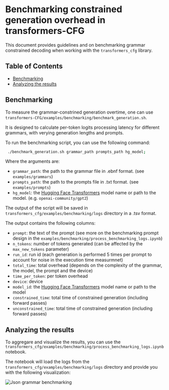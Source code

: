 # Benchmarking constrained generation overhead in transformers-CFG

This document provides guidelines and on benchmarking grammar constrained decoding when working with the `transformers_cfg` library.

## Table of Contents

  - [Benchmarking ](#benchmarking-)
  - [Analyzing the results ](#analyzing-the-results-)


## Benchmarking <a name="benchmarking"></a>

To measure the grammar-constrined generation overtime, one can use `transformers-CFG/examples/benchmarking/benchmark_generation.sh`.

It is designed to calculate per-token logits processing latency for different grammars, with verying generation lengths and prompts.

To run the benchmarking script, you can use the following command:

```bash
 ./benchmark_generation.sh grammar_path prompts_path hg_model;

```

Where the arguments are:
- `grammar_path`: the path to the grammar file in .ebnf format. (see `examples/grammars`)
- `prompts_path`: the path to the prompts file in .txt format. (see `examples/prompts`)
- `hg_model`: the [Hugging Face Transformers](https://github.com/huggingface/transformers) model name or path to the model. (e.g. `openai-community/gpt2`)

The output of the script will be saved in `transformers_cfg/examples/benchmarking/logs` directory in a .tsv format.

The output contains the following columns:

- `prompt`:	the text of the prompt (see more on the benchmarking prompt design in the `examples/benchmarking/process_benchmarking_logs.ipynb`)
- `n_tokens`: number of tokens generated (can be affected by the `max_new_tokens` parameter)
- `run_id`: run id (each generation is performed 5 times per prompt to account for noise in the execution time measurmnet)
- `total_time`: total overhead (depends on the complexity of the grammar, the model, the prompt and the device)
- `time_per_token`: per token overhead
- `device`: device
- `model_id`: the [Hugging Face Transformers](https://github.com/huggingface/transformers) model name or path to the model
- `constrained_time`: total time of constrained generation (including forward passes)
- `unconstrained_time`: total time of constrained generation (including forward passes)

## Analyzing the results <a name="analyzing-the-results"></a>

To aggregare and visualize the results, you can use the `transformers_cfg/examples/benchmarking/process_benchmarking_logs.ipynb` notebook.

The notebook will load the logs from the `transformers_cfg/examples/benchmarking/logs` directory and provide you with the following visualization:

![Json grammar benchmarking](assets/plots/benchmarking_results.png)
